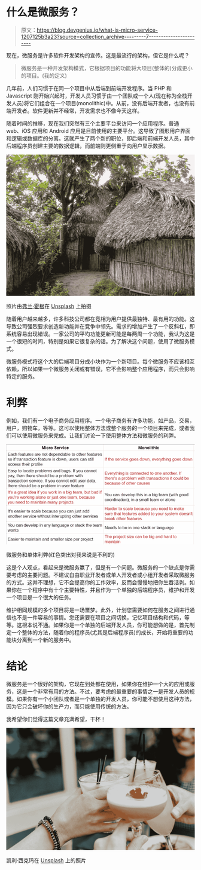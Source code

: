 # 什么是微服务？

> 原文：<https://blog.devgenius.io/what-is-micro-service-1207125b3a23?source=collection_archive---------7----------------------->

现在，微服务是许多软件开发架构的宣传。这是最流行的架构，但它是什么呢？

> 微服务是一种开发架构模式，它根据项目的功能将大项目(整体的)分成更小的项目。(我的定义)

几年前，人们习惯于在同一个项目中从后端到前端开发程序。当 PHP 和 Javascript 刚开始兴起时，开发人员习惯于由一个团队或一个人(现在称为全栈开发人员)将它们组合在一个项目(monolithic)中。从前，没有后端开发者，也没有前端开发者。软件更新并不经常，开发需求也不像今天这样。

随着时间的推移，现在我们突然有三个主要平台来访问一个应用程序。普通 web、iOS 应用和 Android 应用是目前使用的主要平台。这导致了图形用户界面和逻辑或数据库的分离。这就产生了两个新的职位，即后端和前端开发人员，其中后端程序员创建主要的数据逻辑，而前端则更侧重于向用户显示数据。

![](img/3ec33acd6ad14ef44e53d305c71c1e04.png)

照片由[弗兰·霍根](https://unsplash.com/@franagain?utm_source=medium&utm_medium=referral)在 [Unsplash](https://unsplash.com?utm_source=medium&utm_medium=referral) 上拍摄

随着用户越来越多，许多科技公司都在竞相为用户提供最独特、最有用的功能。这导致公司强烈要求创造新功能并在竞争中领先。需求的增加产生了一个反斜杠，即系统容易出现错误。一家公司的平均功能更新可能是每两周一个功能，我认为这是一个很短的时间，特别是如果它很复杂的话。为了解决这个问题，使用了微服务模式。

微服务模式将这个大的后端项目分成小块作为一个新项目。每个微服务不应该相互依赖，所以如果一个微服务关闭或有错误，它不会影响整个应用程序，而只会影响特定的服务。

# 利弊

例如，我们有一个电子商务应用程序。一个电子商务有许多功能，如产品，交易，用户，购物车，等等。这可以使用整体方法或整个服务的一个项目来完成，或者我们可以使用微服务来完成。让我们讨论一下使用整体方法和微服务的利弊。

![](img/6da9a0401f0864d7b19a75617ec7de84.png)

微服务和单体利弊(红色突出对我来说是不利的)

这是个人观点，看起来是微服务赢了，但是有一个问题。微服务的一个缺点是你需要考虑的主要问题。不建议自由职业开发者或单人开发者或小组开发者采取微服务的方式。这并不理想，它不会提高你的工作效率，反而会慢慢地把你生吞活剥。如果你在一个程序中有十个主要特性，并且作为一个单独的后端程序员，维护和开发一个项目是一个很大的任务。

维护相同规模的多个项目将是一场噩梦。此外，计划您需要如何在服务之间进行通信也不是一件容易的事情。您还需要在项目之间切换，记忆项目结构和代码，等等。这根本说不通。如果你是一个单独的后端开发人员，你可能想做的是，首先制定一个整体的方法，随着你的程序员(尤其是后端程序员)的成长，开始将重要的功能块分离到一个新的服务中。

# 结论

微服务是一个很好的架构，它现在到处都在使用，如果你在维护一个大的应用或服务，这是一个非常有用的方法。不过，要考虑的最重要的事情之一是开发人员的规模。如果你有一个小团队或者是一个单独的开发人员，你可能不想使用这种方法，因为它只会破坏你的生产力，而只能使用传统的方法。

我希望你们觉得这篇文章充满希望，干杯！

![](img/b5fe88f1893c915e5ff70271ddd7e1de.png)

凯利·西克玛在 [Unsplash](https://unsplash.com?utm_source=medium&utm_medium=referral) 上的照片